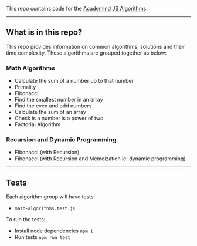 This repo contains code for the [Academind JS Algorithms](https://pro.academind.com/courses/913203/lectures/16830487)

---
## What is in this repo?

This repo provides information on common algorithms, solutions and their time complexity. These algorithms are grouped together as below:

### Math Algorithms
- Calculate the sum of a number up to that number
- Primality
- Fibonacci
- Find the smallest number in an array
- Find the even and odd numbers
- Calculate the sum of an array
- Check is a number is a power of two
- Factorial Algorithm

### Recursion and Dynamic Programming
- Fibonacci (with Recursion)
- Fibonacci (with Recursion and Memoization ie: dynamic programming)

---
## Tests
Each algorithm group will have tests:
- `math-algorithms.test.js`

To run the tests:
- Install node dependencies `npm i`
- Run tests `npm run test`
